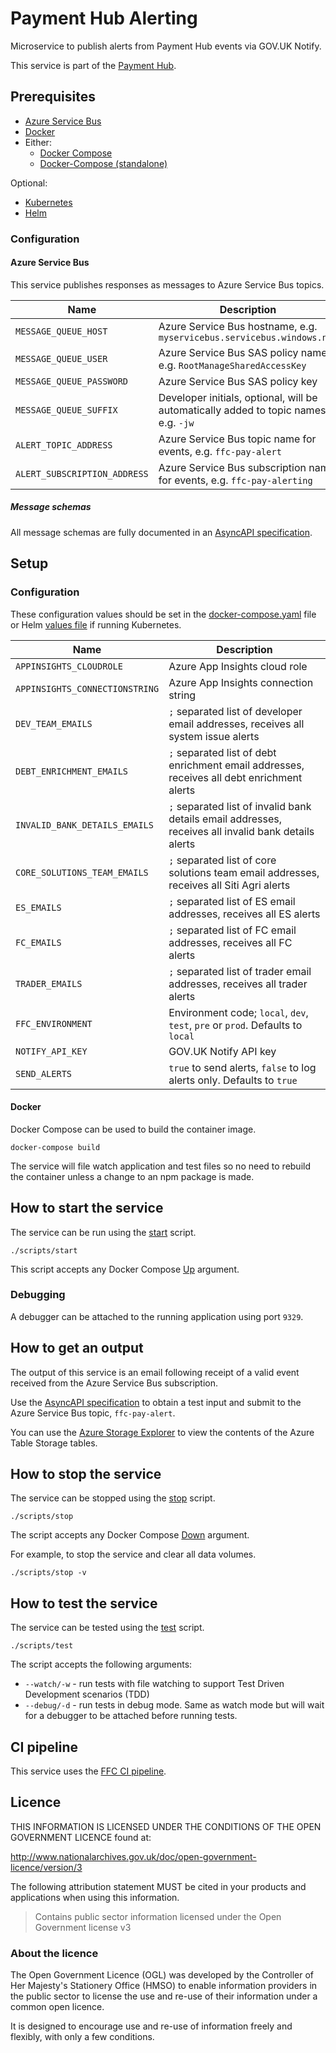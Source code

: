 # Payment Hub Alerting

Microservice to publish alerts from Payment Hub events via GOV.UK Notify.

This service is part of the [Payment Hub](https://github.com/DEFRA/ffc-pay-core).

## Prerequisites

- [Azure Service Bus](https://docs.microsoft.com/en-us/azure/service-bus-messaging/)
- [Docker](https://www.docker.com/)
- Either:
  - [Docker Compose](https://docs.docker.com/compose/install/linux/#install-the-plugin-manually)
  - [Docker-Compose (standalone)](https://docs.docker.com/compose/install/other/)

Optional:
- [Kubernetes](https://kubernetes.io/)
- [Helm](https://helm.sh/)

### Configuration

#### Azure Service Bus

This service publishes responses as messages to Azure Service Bus topics.

| Name | Description |
| ---| --- |
| `MESSAGE_QUEUE_HOST` | Azure Service Bus hostname, e.g. `myservicebus.servicebus.windows.net` |
| `MESSAGE_QUEUE_USER` | Azure Service Bus SAS policy name, e.g. `RootManageSharedAccessKey` |
| `MESSAGE_QUEUE_PASSWORD` | Azure Service Bus SAS policy key |
| `MESSAGE_QUEUE_SUFFIX` | Developer initials, optional, will be automatically added to topic names, e.g. `-jw `|
| `ALERT_TOPIC_ADDRESS` | Azure Service Bus topic name for events, e.g. `ffc-pay-alert` |
| `ALERT_SUBSCRIPTION_ADDRESS` | Azure Service Bus subscription name for events, e.g. `ffc-pay-alerting` |

##### Message schemas

All message schemas are fully documented in an [AsyncAPI specification](docs/asyncapi.yaml).

## Setup

### Configuration

These configuration values should be set in the [docker-compose.yaml](docker-compose.yaml) file or Helm [values file](helm/ffc-pay-alerting/values.yaml) if running Kubernetes.

| Name | Description |
| ---| --- |
| `APPINSIGHTS_CLOUDROLE` | Azure App Insights cloud role |
| `APPINSIGHTS_CONNECTIONSTRING` | Azure App Insights connection string |
| `DEV_TEAM_EMAILS` | `;` separated list of developer email addresses, receives all system issue alerts |
| `DEBT_ENRICHMENT_EMAILS` | `;` separated list of debt enrichment email addresses, receives all debt enrichment alerts |
| `INVALID_BANK_DETAILS_EMAILS` | `;` separated list of invalid bank details email addresses, receives all invalid bank details alerts |
| `CORE_SOLUTIONS_TEAM_EMAILS` | `;` separated list of core solutions team email addresses, receives all Siti Agri alerts |
| `ES_EMAILS` | `;` separated list of ES email addresses, receives all ES alerts |
| `FC_EMAILS` | `;` separated list of FC email addresses, receives all FC alerts |
| `TRADER_EMAILS` | `;` separated list of trader email addresses, receives all trader alerts |
| `FFC_ENVIRONMENT` | Environment code; `local`, `dev`, `test`, `pre` or `prod`.  Defaults to `local` |
| `NOTIFY_API_KEY` | GOV.UK Notify API key |
| `SEND_ALERTS` | `true` to send alerts, `false` to log alerts only. Defaults to `true` |

#### Docker

Docker Compose can be used to build the container image.

```
docker-compose build
```

The service will file watch application and test files so no need to rebuild the container unless a change to an npm package is made.

## How to start the service

The service can be run using the [start](scripts/start) script.
```
./scripts/start
```

This script accepts any Docker Compose [Up](https://docs.docker.com/engine/reference/commandline/compose_up/) argument.

### Debugging

A debugger can be attached to the running application using port `9329`.

## How to get an output

The output of this service is an email following receipt of a valid
event received from the Azure Service Bus subscription.

Use the [AsyncAPI specification](docs/asyncapi.yaml) to obtain a test input and submit to the Azure Service Bus topic, `ffc-pay-alert`.

You can use the [Azure Storage Explorer](https://azure.microsoft.com/en-gb/features/storage-explorer/) to view the contents of the Azure Table Storage tables.

## How to stop the service

The service can be stopped using the [stop](scripts/stop) script.
```
./scripts/stop
```

The script accepts any Docker Compose [Down](https://docs.docker.com/engine/reference/commandline/compose_down/) argument.

For example, to stop the service and clear all data volumes.
```
./scripts/stop -v
```

## How to test the service

The service can be tested using the [test](scripts/test) script.
```
./scripts/test
```

The script accepts the following arguments:

- `--watch/-w` - run tests with file watching to support Test Driven Development scenarios (TDD)
- `--debug/-d` - run tests in debug mode. Same as watch mode but will wait for a debugger to be attached before running tests.

## CI pipeline

This service uses the [FFC CI pipeline](https://github.com/DEFRA/ffc-jenkins-pipeline-library).

## Licence

THIS INFORMATION IS LICENSED UNDER THE CONDITIONS OF THE OPEN GOVERNMENT LICENCE found at:

<http://www.nationalarchives.gov.uk/doc/open-government-licence/version/3>

The following attribution statement MUST be cited in your products and applications when using this information.

> Contains public sector information licensed under the Open Government license v3

### About the licence

The Open Government Licence (OGL) was developed by the Controller of Her Majesty's Stationery Office (HMSO) to enable information providers in the public sector to license the use and re-use of their information under a common open licence.

It is designed to encourage use and re-use of information freely and flexibly, with only a few conditions.
